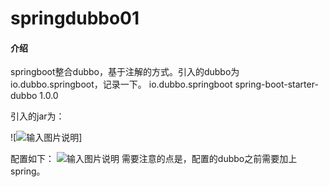 # springdubbo01

#### 介绍
springboot整合dubbo，基于注解的方式。引入的dubbo为io.dubbo.springboot，记录一下。
<dependency>
	<groupId>io.dubbo.springboot</groupId>
	<artifactId>spring-boot-starter-dubbo</artifactId>
	<version>1.0.0</version>
</dependency>

引入的jar为：

![![输入图片说明](https://images.gitee.com/uploads/images/2019/0823/105804_15f08973_1795696.png "屏幕截图.png")]

配置如下：
![输入图片说明](https://images.gitee.com/uploads/images/2019/0823/110156_f3d1c7ad_1795696.png "屏幕截图.png")
需要注意的点是，配置的dubbo之前需要加上spring。